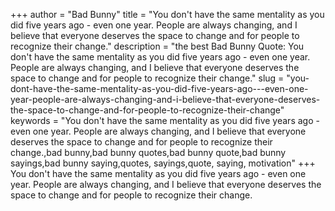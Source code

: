 +++
author = "Bad Bunny"
title = "You don't have the same mentality as you did five years ago - even one year. People are always changing, and I believe that everyone deserves the space to change and for people to recognize their change."
description = "the best Bad Bunny Quote: You don't have the same mentality as you did five years ago - even one year. People are always changing, and I believe that everyone deserves the space to change and for people to recognize their change."
slug = "you-dont-have-the-same-mentality-as-you-did-five-years-ago---even-one-year-people-are-always-changing-and-i-believe-that-everyone-deserves-the-space-to-change-and-for-people-to-recognize-their-change"
keywords = "You don't have the same mentality as you did five years ago - even one year. People are always changing, and I believe that everyone deserves the space to change and for people to recognize their change.,bad bunny,bad bunny quotes,bad bunny quote,bad bunny sayings,bad bunny saying,quotes, sayings,quote, saying, motivation"
+++
You don't have the same mentality as you did five years ago - even one year. People are always changing, and I believe that everyone deserves the space to change and for people to recognize their change.
